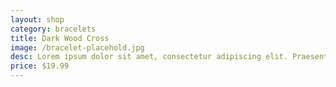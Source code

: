 ```yaml
---
layout: shop
category: bracelets
title: Dark Wood Cross
image: /bracelet-placehold.jpg
desc: Lorem ipsum dolor sit amet, consectetur adipiscing elit. Praesent at est ut libero mollis lacinia. Pellentesque volutpat interdum quam, at faucibus dui feugiat vitae. Vivamus ut risus nulla.
price: $19.99
---
```


